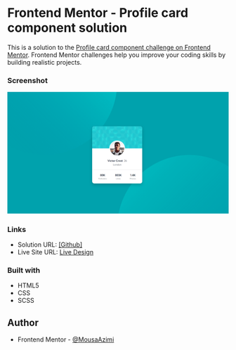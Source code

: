 # Frontend Mentor - Profile card component solution

This is a solution to the [Profile card component challenge on Frontend Mentor](https://www.frontendmentor.io/challenges/profile-card-component-cfArpWshJ). Frontend Mentor challenges help you improve your coding skills by building realistic projects. 

### Screenshot

![](./images/screenshot.jpg)


### Links

- Solution URL: [[Github]](https://github.com/MousaAzm/profile-card-component)
- Live Site URL: [Live Design](https://mousaazm.github.io/profile-card-component/)

### Built with

- HTML5 
- CSS 
- SCSS

## Author

- Frontend Mentor - [@MousaAzimi](https://www.frontendmentor.io/profile/MousaAzm)